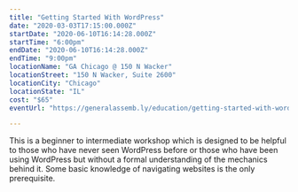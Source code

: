 ```yaml
---
title: "Getting Started With WordPress"
date: "2020-03-03T17:15:00.000Z"
startDate: "2020-06-10T16:14:28.000Z"
startTime: "6:00pm"
endDate: "2020-06-10T16:14:28.000Z"
endTime: "9:00pm"
locationName: "GA Chicago @ 150 N Wacker"
locationStreet: "150 N Wacker, Suite 2600"
locationCity: "Chicago"
locationState: "IL"
cost: "$65"
eventUrl: "https://generalassemb.ly/education/getting-started-with-wordpress/chicago/103048"

---
```


This is a beginner to intermediate workshop which is designed to be helpful to those who have never seen WordPress before or those who have been using WordPress but without a formal understanding of the mechanics behind it. Some basic knowledge of navigating websites is the only prerequisite.

